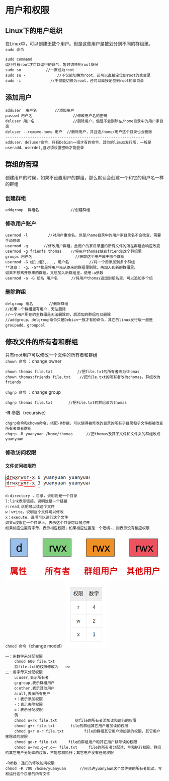 # 用户和权限  
## Linux下的用户组织  
在Linux中，可以创建无数个用户。但是这些用户是被划分到不同的群组里。  
`sudo 命令`

	sudo command
	运行只有root才可以运行的命令，暂时切换到root身份
	sudo su           //一直成为root
	sudo su -              //不仅能切换为root，还可以直接定位到root的家目录
	sudo -i             //不仅能切换为root，还可以直接定位到root的家目录
	
## 添加用户  

	adduser  用户名        //添加用户
	passwd 用户名                  //修改用户名的密码
	deluser 用户名                 //删除用户，但是不会删除在/home目录中的用户家目录
	deluser --remove-home 用户  //删除用户，并且连/home/用户这个目录也会删除   
	--------------------------------------------------------------
	adduser、deluser命令，只有Debian一组才有的命令，其他的limux发行版，一般是useradd、userdel,且必须设置密码才能登录

## 群组的管理  
创建用户的时候，如果不设置用户的群组，那么默认会创建一个和它的用户名一样的群组  
### 创建群组  

	addgroup  群组名              //创建群组
	
### 修改用户账户  

	usermod -l         //对用户重命名，但是/home目录中的用户家目录名不会改变，需要手动修改
	usermod -g       //修改用户群组，此用户的家目录里的所有文件的所在群组会响应改变
	usermod -g frienfs thomas    //将用户thomas放到friends这个群组里
	groups 用户名                   //获取这个用户属于哪个群组
	usermod -G 组1,组2,..., 用户名         //将一个用添加到多个群组
	**注意： -g、-G**都是将用户先从原来的群组里剔除，再加入到新的群组里。
	如果不想离开原来的群组，又想加入新群组里，使用-a参数
	usermod -a -G 组名 用户名      //将用户thomas追加到组名里，可以追加多个组
###	删除群组  
	
	delgroup 组名       //删除群组
	//如果一个群组里有用户，无法删除
	//一个用户所在的主群组是无法删除的，后添加的群组可以删除
	//addgroup、delgroup命令只是Debian一族才有的命令，其它的linux发行版一般是groupadd、groupdel
## 修改文件的所有者和群组  
只有root用户可以修改一个文件的所有者和群组  
`chown 命令` ：change owner

	chown thomas file.txt           //把file.txt的所有者改为thomas
	chown thomas:friends file.txt    //把file.txt的所有者改为chomas，群组改为friends
`chgrp 命令` ：change group 

	chgrp thomas file.txt       //把File.txt的群组改为thomas

**-R** 参数（recursive）   

	chgrp命令和chown命令，搭配-R参数，可以使得被修改的目录的所有子目录和子文件都被改变所有者或者群组
	chgrp -R yuanyuan /home/thomas      //把thomas及其子文件和文件夹的群组改成yuanyuan
### 修改访问权限  
#### 文件访问权限符  
![](https://github.com/yuanyuan-sky/ubuntu-/blob/master/img/222.png)   

	d:directory ，目录，说明则是一个目录
	l:link表示链接，说明这是一个链接
	r:read,说明可以读这个文件
	w：write，说明这个文件可以修改
	x：execute，说明可以运行这个文件
	如果x权限在一个目录上，表示这个目录可以被打开
	如果相应位置有字母，表示相应权限；如果相应位置是一个短横-，则表示没有相应权限  
![](https://github.com/yuanyuan-sky/ubuntu-/blob/master/img/333.png)   
`chmod 命令`（change model）
![](https://github.com/yuanyuan-sky/ubuntu-/blob/master/img/555.png)    

	一：用数字来分配权限
		chmod 600 file.txt
		将file.txt的权限修改为 - rw- --- ---
	二：用字母来分配权限
		u:user,表示所有者
		g:group,表示群组用户
		o:other,表示其他用户
		a:all,表示所有用户
		+：表示添加权限
		-：表示去除权限
		=：表示分配权限
		例：
		chmod u+rx file.txt        给file的所有者添加读和运行的权限
		chmod g+r file.txt       file的群组其它用户增加读的权限
		chmod g+r o-r file.txt         file的群组其它用户添加读的权限，其它用户移除读的权限
		chmod go-r file.txt     file的群组用户和其它用户移除读的权限
		chmod u=rwx,g=r,o=- file.txt     file的所有者分配读、写和执行权限，群组的其它用户分配读的权限，不能写和执行；其它用户没有任何权限
	
	-R参数：递归的修改访问权限
	chmod -R 700 /home/yuanyuan      //只允许yuanyaun这个文件夹的所有者能读、写和运行这个目录的所有文件	
	


	



	